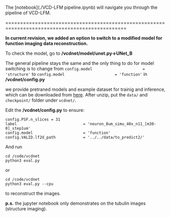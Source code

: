
The [notebook](./VCD-LFM pipeline.ipynb) will navigate you through the pipeline of VCD-LFM.


===============================================================================================


**In current revision, we added an option to switch to a modified model for function imaging data reconstruction.**

To check the model, go to **/vcdnet/model/unet.py->UNet_B**

The general pipeline stays the same and the only thing to do for model switching is to change from
`config.model                      = 'structure'` to 
`config.model                      = 'function'` in  **/vcdnet/config.py**

we provide pretraned models and example dataset for trainig and inference, which can be downloaded from [here](https://drive.google.com/file/d/1h_Q7ylHeMh9dCUeo8Fz8o2j0WsM25-2g/view?usp=sharing). After unzip, put the `data/` and `checkpoint/` folder under `vcdnet/`.

Edit the **/vcdnet/config.py** to ensure:
```
config.PSF.n_slices = 31
label                             = 'neuron_8um_simu_40x_n11_[m30-0]_step1um'
config.model                      = 'function'
config.VALID.lf2d_path            = '../../data/to_predict2/'
```

And run 
```
cd /code/vcdnet
python3 eval.py
```
or
```
cd /code/vcdnet
python3 eval.py --cpu
```

to reconstruct the images. 

**p.s.** the jupyter notebook only demonstrates on the tubulin images (structure imaging).

